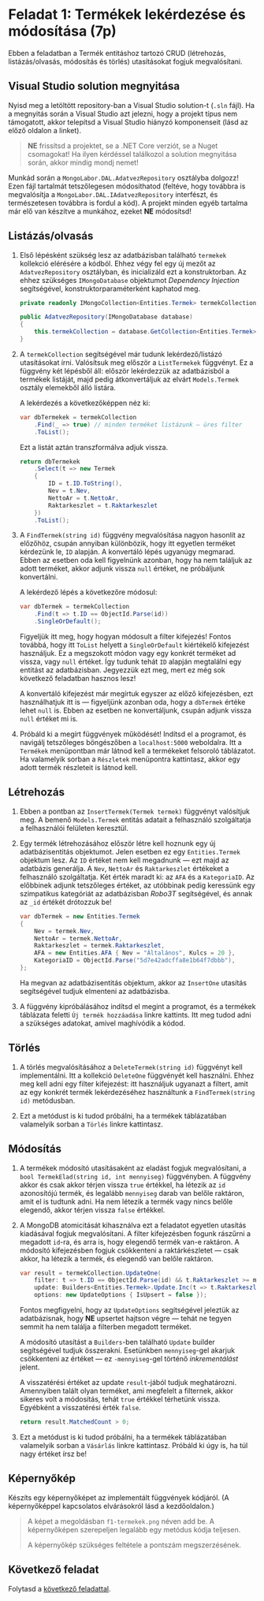 # Feladat 1: Termékek lekérdezése és módosítása (7p)

Ebben a feladatban a Termék entitáshoz tartozó CRUD (létrehozás, listázás/olvasás, módosítás és törlés) utasításokat fogjuk megvalósítani.

## Visual Studio solution megnyitása

Nyisd meg a letöltött repository-ban a Visual Studio solution-t (`.sln` fájl). Ha a megnyitás során a Visual Studio azt jelezni, hogy a projekt típus nem támogatott, akkor telepítsd a Visual Studio hiányzó komponenseit (lásd az előző oldalon a linket).

> **NE** frissítsd a projektet, se a .NET Core verziót, se a Nuget csomagokat! Ha ilyen kérdéssel találkozol a solution megnyitása során, akkor mindig mondj nemet!

Munkád során a `MongoLabor.DAL.AdatvezRepository` osztályba dolgozz! Ezen fájl tartalmát tetszőlegesen módosíthatod (feltéve, hogy továbbra is megvalósítja a `MongoLabor.DAL.IAdatvezRepository` interfészt, és természetesen továbbra is fordul a kód). A projekt minden egyéb tartalma már elő van készítve a munkához, ezeket **NE** módosítsd!

## Listázás/olvasás

1. Első lépésként szükség lesz az adatbázisban található `termekek` kollekció elérésére a kódból. Ehhez végy fel egy új mezőt az `AdatvezRepository` osztályban, és inicializáld ezt a konstruktorban. Az ehhez szükséges `IMongoDatabase` objektumot _Dependency Injection_ segítségével, konstruktorparaméterként kaphatod meg.

   ```csharp
   private readonly IMongoCollection<Entities.Termek> termekCollection;

   public AdatvezRepository(IMongoDatabase database)
   {
       this.termekCollection = database.GetCollection<Entities.Termek>("termekek");
   }
   ```

1. A `termekCollection` segítségével már tudunk lekérdező/listázó utasításokat írni. Valósítsuk meg először a `ListTermekek` függvényt. Ez a függvény két lépésből áll: először lekérdezzük az adatbázisból a termékek listáját, majd pedig átkonvertáljuk az elvárt `Models.Termek` osztály elemekből álló listára.

   A lekérdezés a következőképpen néz ki:

   ```csharp
   var dbTermekek = termekCollection
       .Find(_ => true) // minden terméket listázunk — üres filter
       .ToList();
   ```

   Ezt a listát aztán transzformálva adjuk vissza.

   ```csharp
   return dbTermekek
       .Select(t => new Termek
       {
           ID = t.ID.ToString(),
           Nev = t.Nev,
           NettoAr = t.NettoAr,
           Raktarkeszlet = t.Raktarkeszlet
       })
       .ToList();
   ```

1. A `FindTermek(string id)` függvény megvalósítása nagyon hasonlít az előzőhöz, csupán annyiban különbözik, hogy itt egyetlen terméket kérdezünk le, `ID` alapján. A konvertáló lépés ugyanúgy megmarad. Ebben az esetben oda kell figyelnünk azonban, hogy ha nem találjuk az adott terméket, akkor adjunk vissza `null` értéket, ne próbáljunk konvertálni.

   A lekérdező lépés a következőre módosul:

   ```csharp
   var dbTermek = termekCollection
       .Find(t => t.ID == ObjectId.Parse(id))
       .SingleOrDefault();
   ```

   Figyeljük itt meg, hogy hogyan módosult a filter kifejezés! Fontos továbbá, hogy itt `ToList` helyett a `SingleOrDefault` kiértékelő kifejezést használjuk. Ez a megszokott módon vagy egy konkrét terméket ad vissza, vagy `null` értéket. Így tudunk tehát `ID` alapján megtalálni egy entitást az adatbázisban. Jegyezzük ezt meg, mert ez még sok következő feladatban hasznos lesz!

   A konvertáló kifejezést már megírtuk egyszer az előző kifejezésben, ezt használhatjuk itt is — figyeljünk azonban oda, hogy a `dbTermek` értéke lehet `null` is. Ebben az esetben ne konvertáljunk, csupán adjunk vissza `null` értéket mi is.

1. Próbáld ki a megírt függvények működését! Indítsd el a programot, és navigálj tetszőleges böngészőben a `localhost:5000` weboldalra. Itt a `Termékek` menüpontban már látnod kell a termékeket felsoroló táblázatot. Ha valamelyik sorban a `Részletek` menüpontra kattintasz, akkor egy adott termék részleteit is látnod kell.

## Létrehozás

1. Ebben a pontban az `InsertTermek(Termek termek)` függvényt valósítjuk meg. A bemenő `Models.Termek` entitás adatait a felhasználó szolgáltatja a felhasználói felületen keresztül.

1. Egy termék létrehozásához először létre kell hoznunk egy új adatbázisentitás objektumot. Jelen esetben ez egy `Entities.Termek` objektum lesz. Az `ID` értéket nem kell megadnunk — ezt majd az adatbázis generálja. A `Nev`, `NettoAr` és `Raktarkeszlet` értékeket a felhasználó szolgáltatja. Két érték maradt ki: az `AFA` és a `KategoriaID`. Az előbbinek adjunk tetszőleges értéket, az utóbbinak pedig keressünk egy szimpatikus kategóriát az adatbázisban _Robo3T_ segítségével, és annak az `_id` értékét drótozzuk be!

   ```csharp
   var dbTermek = new Entities.Termek
   {
       Nev = termek.Nev,
       NettoAr = termek.NettoAr,
       Raktarkeszlet = termek.Raktarkeszlet,
       AFA = new Entities.AFA { Nev = "Általános", Kulcs = 20 },
       KategoriaID = ObjectId.Parse("5d7e42adcffa8e1b64f7dbbb"),
   };
   ```

   Ha megvan az adatbázisentitás objektum, akkor az `InsertOne` utasítás segítségével tudjuk elmenteni az adatbázisba.

1. A függvény kipróbálásához indítsd el megint a programot, és a termékek táblázata feletti `Új termék hozzáadása` linkre kattints. Itt meg tudod adni a szükséges adatokat, amivel maghívódik a kódod.

## Törlés

1. A törlés megvalósításához a `DeleteTermek(string id)` függvényt kell implementálni. Itt a kollekció `DeleteOne` függvényét kell használni. Ehhez meg kell adni egy filter kifejezést: itt használjuk ugyanazt a filtert, amit az egy konkrét termék lekérdezéséhez használtunk a `FindTermek(string id)` metódusban.

1. Ezt a metódust is ki tudod próbálni, ha a termékek táblázatában valamelyik sorban a `Törlés` linkre kattintasz.

## Módosítás

1. A termékek módosító utasításaként az eladást fogjuk megvalósítani, a `bool TermekElad(string id, int mennyiseg)` függvényben. A függvény akkor és csak akkor térjen vissza `true` értékkel, ha létezik az `id` azonosítójú termék, és legalább `mennyiseg` darab van belőle raktáron, amit el is tudtunk adni. Ha nem létezik a termék vagy nincs belőle elegendő, akkor térjen vissza `false` értékkel.

1. A MongoDB atomicitását kihasználva ezt a feladatot egyetlen utasítás kiadásával fogjuk megvalósítani. A filter kifejezésben fogunk rászűrni a megadott `id`-ra, és arra is, hogy elegendő termék van-e raktáron. A módosító kifejezésben fogjuk csökkenteni a raktárkészletet — csak akkor, ha létezik a termék, és elegendő van belőle raktáron.

   ```csharp
   var result = termekCollection.UpdateOne(
       filter: t => t.ID == ObjectId.Parse(id) && t.Raktarkeszlet >= mennyiseg,
       update: Builders<Entities.Termek>.Update.Inc(t => t.Raktarkeszlet, -mennyiseg),
       options: new UpdateOptions { IsUpsert = false });
   ```

   Fontos megfigyelni, hogy az `UpdateOptions` segítségével jeleztük az adatbázisnak, hogy **NE** upsertet hajtson végre — tehát ne tegyen semmit ha nem találja a filterben megadott terméket.

   A módosító utasítást a `Builders`-ben található `Update` builder segítségével tudjuk összerakni. Esetünkben `mennyiseg`-gel akarjuk csökkenteni az értéket — ez `-mennyiseg`-gel történő _inkrementálást_ jelent.

   A visszatérési értéket az update `result`-jából tudjuk meghatározni. Amennyiben talált olyan terméket, ami megfelelt a filternek, akkor sikeres volt a módosítás, tehát `true` értékkel térhetünk vissza. Egyébként a visszatérési érték `false`.

   ```csharp
   return result.MatchedCount > 0;
   ```

1. Ezt a metódust is ki tudod próbálni, ha a termékek táblázatában valamelyik sorban a `Vásárlás` linkre kattintasz. Próbáld ki úgy is, ha túl nagy értéket írsz be!

## Képernyőkép

Készíts egy képernyőképet az implementált függvények kódjáról. (A képernyőképpel kapcsolatos elvárásokról lásd a kezdőoldalon.)

> A képet a megoldásban `f1-termekek.png` néven add be. A képernyőképen szerepeljen legalább egy metódus kódja teljesen.
>
> A képernyőkép szükséges feltétele a pontszám megszerzésének.

## Következő feladat

Folytasd a [következő feladattal](Feladat-2.md).
